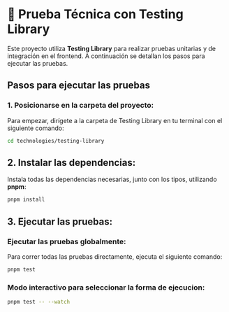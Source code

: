# 🧪 Prueba Técnica con Testing Library

Este proyecto utiliza **Testing Library** para realizar pruebas unitarias y de integración en el frontend. A continuación se detallan los pasos para ejecutar las pruebas.

## Pasos para ejecutar las pruebas

### 1. Posicionarse en la carpeta del proyecto:

Para empezar, dirígete a la carpeta de Testing Library en tu terminal con el siguiente comando:

```bash
cd technologies/testing-library
```

## 2. Instalar las dependencias:

Instala todas las dependencias necesarias, junto con los tipos, utilizando **pnpm**:

```bash
pnpm install
```

## 3. Ejecutar las pruebas:

### Ejecutar las pruebas globalmente:

Para correr todas las pruebas directamente, ejecuta el siguiente comando:

```bash
pnpm test
```

###  Modo interactivo para seleccionar la forma de ejecucion:

```bash
pnpm test -- --watch
```
